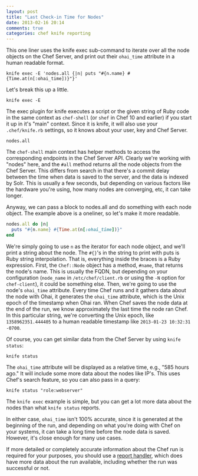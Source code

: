```yaml
---
layout: post
title: "Last Check-in Time for Nodes"
date: 2013-02-16 20:14
comments: true
categories: chef knife reporting
---
```


This one liner uses the knife exec sub-command to iterate over all the
node objects on the Chef Server, and print out their `ohai_time`
attribute in a human readable format.

```
knife exec -E 'nodes.all {|n| puts "#{n.name} #{Time.at(n[:ohai_time])}"}'
```

Let's break this up a little.

```
knife exec -E
```

The exec plugin for knife executes a script or the given string of
Ruby code in the same context as `chef-shell` (or `shef` in Chef 10
and earlier) if you start it up in it's "main" context. Since it is
knife, it will also use your `.chef/knife.rb` settings, so it knows
about your user, key and Chef Server.

```
nodes.all
```

The `chef-shell` main context has helper methods to access the
corresponding endpoints in the Chef Server API. Clearly we're working
with "nodes" here, and the `#all` method returns all the node objects
from the Chef Server. This differs from search in that there's a
commit delay between the time when data is saved to the server, and
the data is indexed by Solr. This is usually a few seconds, but
depending on various factors like the hardware you're using, how many
nodes are converging, etc, it can take longer.

Anyway, we can pass a block to nodes.all and do something with each
node object. The example above is a oneliner, so let's make it more
readable.

```ruby
nodes.all do |n|
  puts "#{n.name} #{Time.at(n[:ohai_time])}"
end
```

We're simply going to use `n` as the iterator for each node object,
and we'll print a string about the node. The `#{}`'s in the string to
print with puts is Ruby string interpolation. That is, everything
inside the braces is a Ruby expression. First, the `Chef::Node` object
has a method, `#name`, that returns the node's name. This is usually
the FQDN, but depending on your configuration (`node_name` in
`/etc/chef/client.rb` or using the `-N` option for `chef-client`), it
could be something else. Then, we're going to use the node's
`ohai_time` attribute. Every time Chef runs and it gathers data about
the node with Ohai, it generates the `ohai_time` attribute, which is
the Unix epoch of the timestamp when Ohai ran. When Chef saves the
node data at the end of the run, we know approximately the last time
the node ran Chef. In this particular string, we're converting the
Unix epoch, like `1358962351.444405` to a human readable timestamp
like `2013-01-23 10:32:31 -0700`.

Of course, you can get similar data from the Chef Server by using
`knife status`:

```
knife status
```

The `ohai_time` attribute will be displayed as a relative time, e.g.,
"585 hours ago." It will include some more data about the nodes like IP's. This
uses Chef's search feature, so you can also pass in a query:

```
knife status "role:webserver"
```

The `knife exec` example is simple, but you can get a lot more data
about the nodes than what `knife status` reports.

In either case, `ohai_time` isn't 100% accurate, since it is generated
at the beginning of the run, and depending on what you're doing with
Chef on your systems, it can take a long time before the node data is
saved. However, it's close enough for many use cases.

If more detailed or completely accurate information about the Chef run
is required for your purposes, you should use a
[report handler](http://docs.opscode.com/chef/essentials_handlers.html),
which does have more data about the run available, including whether
the run was successful or not.
